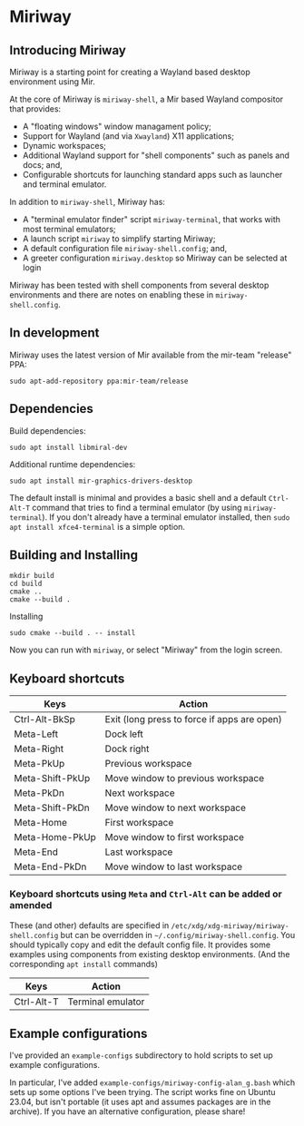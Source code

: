 # Miriway

## Introducing Miriway
Miriway is a starting point for creating a Wayland based desktop environment using Mir.

At the core of Miriway is `miriway-shell`, a Mir based Wayland compositor that provides:
* A "floating windows" window managament policy;
* Support for Wayland (and via `Xwayland`) X11 applications;
* Dynamic workspaces;
* Additional Wayland support for "shell components" such as panels and docs; and,
* Configurable shortcuts for launching standard apps such as launcher and terminal emulator.

In addition to `miriway-shell`, Miriway has:

* A "terminal emulator finder" script `miriway-terminal`, that works with most terminal emulators;
* A launch script `miriway` to simplify starting Miriway;
* A default configuration file `miriway-shell.config`; and,
* A greeter configuration `miriway.desktop` so Miriway can be selected at login

Miriway has been tested with shell components from several desktop environments
and there are notes on enabling these in `miriway-shell.config`.

## In development

Miriway uses the latest version of Mir available from the mir-team "release" PPA:

```plain
sudo apt-add-repository ppa:mir-team/release
```

## Dependencies

Build dependencies:
```plain
sudo apt install libmiral-dev
```

Additional runtime dependencies:
```plain
sudo apt install mir-graphics-drivers-desktop
```

The default install is minimal and provides a basic shell and a default
`Ctrl-Alt-T` command that tries to find a terminal emulator (by using
`miriway-terminal`). If you don't already have a terminal emulator
installed, then `sudo apt install xfce4-terminal` is a simple option.

## Building and Installing

```plain
mkdir build
cd build
cmake ..
cmake --build .
```

Installing

```plain
sudo cmake --build . -- install
```

Now you can run with `miriway`, or select "Miriway" from the login screen.

## Keyboard shortcuts

Keys|Action
--|--
Ctrl-Alt-BkSp|Exit (long press to force if apps are open)
Meta-Left|Dock left
Meta-Right|Dock right
Meta-PkUp|Previous workspace
Meta-Shift-PkUp|Move window to previous workspace
Meta-PkDn|Next workspace
Meta-Shift-PkDn|Move window to next workspace
Meta-Home|First workspace
Meta-Home-PkUp|Move window to first workspace
Meta-End|Last workspace
Meta-End-PkDn|Move window to last workspace

### Keyboard shortcuts using `Meta` and `Ctrl-Alt` can be added or amended

These (and other) defaults are specified in `/etc/xdg/xdg-miriway/miriway-shell.config` but can be overridden
in `~/.config/miriway-shell.config`. You should typically copy and edit the default config file. It provides
some examples using components from existing desktop environments. (And the corresponding `apt install` commands)

Keys|Action
--|--
Ctrl-Alt-T|Terminal emulator

## Example configurations

I've provided an `example-configs` subdirectory to hold scripts to set up example configurations.

In particular, I've added `example-configs/miriway-config-alan_g.bash` which sets up some options I've been trying.
The script works fine on Ubuntu 23.04, but isn't portable (it uses apt and assumes packages are in the archive).
If you have an alternative configuration, please share!